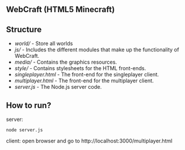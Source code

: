 WebCraft (HTML5 Minecraft)
---------------------


Structure
---------------------

+ *world/* - Store all worlds
+ *js/* - Includes the different modules that make up the functionality of WebCraft.
+ *media/* - Contains the graphics resources.
+ *style/* - Contains stylesheets for the HTML front-ends.
+ *singleplayer.html* - The front-end for the singleplayer client.
+ *multiplayer.html* - The front-end for the multiplayer client.
+ *server.js* - The Node.js server code.

How to run?
---------------------
server:
```
node server.js
```

client:
open browser and go to http://localhost:3000/multiplayer.html
